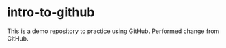# intro-to-github
This is a demo repository to practice using GitHub.
Performed change from GitHub.
